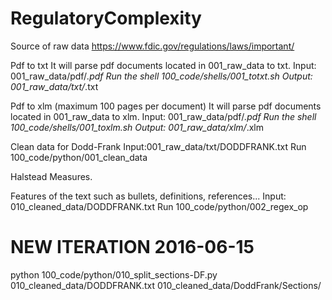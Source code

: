 # RegulatoryComplexity
Source of raw data
https://www.fdic.gov/regulations/laws/important/

Pdf to txt
It will parse pdf documents located in 001_raw_data to txt.
Input:  001_raw_data/pdf/*.pdf
Run the shell 100_code/shells/001_totxt.sh
Output: 001_raw_data/txt/*.txt

Pdf to xlm (maximum 100 pages per document)
It will parse pdf documents located in 001_raw_data to xlm.
Input:  001_raw_data/pdf/*.pdf
Run the shell 100_code/shells/001_toxlm.sh
Output: 001_raw_data/xlm/*.xlm

Clean data for Dodd-Frank
Input:001_raw_data/txt/DODDFRANK.txt
Run 100_code/python/001_clean_data

Halstead Measures.

Features of the text such as bullets, definitions, references...
Input: 010_cleaned_data/DODDFRANK.txt
Run 100_code/python/002_regex_op

# NEW ITERATION 2016-06-15
python 100_code/python/010_split_sections-DF.py 010_cleaned_data/DODDFRANK.txt 010_cleaned_data/DoddFrank/Sections/

